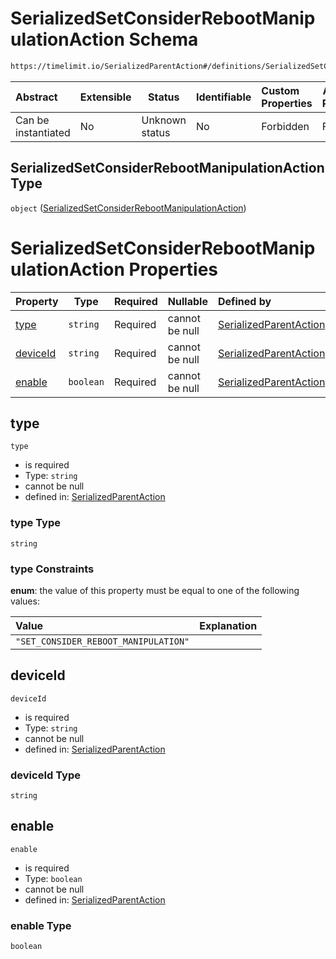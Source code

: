 # SerializedSetConsiderRebootManipulationAction Schema

```txt
https://timelimit.io/SerializedParentAction#/definitions/SerializedSetConsiderRebootManipulationAction
```




| Abstract            | Extensible | Status         | Identifiable | Custom Properties | Additional Properties | Access Restrictions | Defined In                                                                                        |
| :------------------ | ---------- | -------------- | ------------ | :---------------- | --------------------- | ------------------- | ------------------------------------------------------------------------------------------------- |
| Can be instantiated | No         | Unknown status | No           | Forbidden         | Forbidden             | none                | [SerializedParentAction.schema.json\*](SerializedParentAction.schema.json "open original schema") |

## SerializedSetConsiderRebootManipulationAction Type

`object` ([SerializedSetConsiderRebootManipulationAction](serializedparentaction-definitions-serializedsetconsiderrebootmanipulationaction.md))

# SerializedSetConsiderRebootManipulationAction Properties

| Property              | Type      | Required | Nullable       | Defined by                                                                                                                                                                                                                                                          |
| :-------------------- | --------- | -------- | -------------- | :------------------------------------------------------------------------------------------------------------------------------------------------------------------------------------------------------------------------------------------------------------------ |
| [type](#type)         | `string`  | Required | cannot be null | [SerializedParentAction](serializedparentaction-definitions-serializedsetconsiderrebootmanipulationaction-properties-type.md "https&#x3A;//timelimit.io/SerializedParentAction#/definitions/SerializedSetConsiderRebootManipulationAction/properties/type")         |
| [deviceId](#deviceid) | `string`  | Required | cannot be null | [SerializedParentAction](serializedparentaction-definitions-serializedsetconsiderrebootmanipulationaction-properties-deviceid.md "https&#x3A;//timelimit.io/SerializedParentAction#/definitions/SerializedSetConsiderRebootManipulationAction/properties/deviceId") |
| [enable](#enable)     | `boolean` | Required | cannot be null | [SerializedParentAction](serializedparentaction-definitions-serializedsetconsiderrebootmanipulationaction-properties-enable.md "https&#x3A;//timelimit.io/SerializedParentAction#/definitions/SerializedSetConsiderRebootManipulationAction/properties/enable")     |

## type




`type`

-   is required
-   Type: `string`
-   cannot be null
-   defined in: [SerializedParentAction](serializedparentaction-definitions-serializedsetconsiderrebootmanipulationaction-properties-type.md "https&#x3A;//timelimit.io/SerializedParentAction#/definitions/SerializedSetConsiderRebootManipulationAction/properties/type")

### type Type

`string`

### type Constraints

**enum**: the value of this property must be equal to one of the following values:

| Value                                | Explanation |
| :----------------------------------- | ----------- |
| `"SET_CONSIDER_REBOOT_MANIPULATION"` |             |

## deviceId




`deviceId`

-   is required
-   Type: `string`
-   cannot be null
-   defined in: [SerializedParentAction](serializedparentaction-definitions-serializedsetconsiderrebootmanipulationaction-properties-deviceid.md "https&#x3A;//timelimit.io/SerializedParentAction#/definitions/SerializedSetConsiderRebootManipulationAction/properties/deviceId")

### deviceId Type

`string`

## enable




`enable`

-   is required
-   Type: `boolean`
-   cannot be null
-   defined in: [SerializedParentAction](serializedparentaction-definitions-serializedsetconsiderrebootmanipulationaction-properties-enable.md "https&#x3A;//timelimit.io/SerializedParentAction#/definitions/SerializedSetConsiderRebootManipulationAction/properties/enable")

### enable Type

`boolean`

